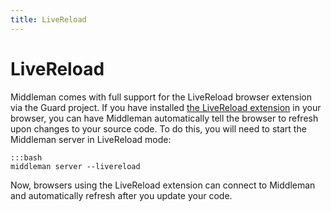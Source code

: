 ```yaml
---
title: LiveReload
---
```


# LiveReload

Middleman comes with full support for the LiveReload browser extension via the Guard project. If you have installed [the LiveReload extension] in your browser, you can have Middleman automatically tell the browser to refresh upon changes to your source code. To do this, you will need to start the Middleman server in LiveReload mode:

    :::bash
    middleman server --livereload

Now, browsers using the LiveReload extension can connect to Middleman and automatically refresh after you update your code.

[the LiveReload extension]: https://github.com/mockko/livereload#readme